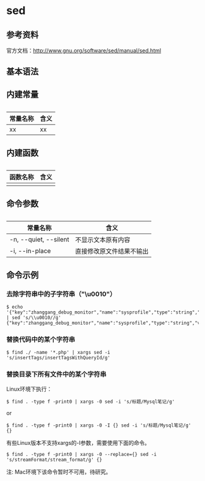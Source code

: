# sed

## 参考资料

官方文档：http://www.gnu.org/software/sed/manual/sed.html


## 基本语法


## 内建常量

######  

|常量名称			|含义						|
|---------------|---------------------------|
|xx 			|xx|


## 内建函数

######  

|函数名称			|含义						|
|---------------|---------------------------|
|			|						|

## 命令参数

######  

|常量名称			|含义						|
|---------------|---------------------------|
|-n, --quiet, --silent|不显示文本原有内容		|
|-i, --in-place |直接修改原文件结果不输出		|

	
## 命令示例

### 去除字符串中的子字符串（"\u0010"）

```
$ echo '{"key":"zhanggang_debug_monitor","name":"sysprofile","type":"string","value":"\u0010"}' | sed 's/\\u0010//g'
{"key":"zhanggang_debug_monitor","name":"sysprofile","type":"string","value":""}
```


### 替换代码中的某个字符串

```
$ find ./ -name '*.php' | xargs sed -i 's/insertTags/insertTagsWithQueryId/g'
```

### 替换目录下所有文件中的某个字符串

Linux环境下执行：

```
$ find . -type f -print0 | xargs -0 sed -i 's/标题/Mysql笔记/g'
```
or
```
$ find . -type f -print0 | xargs -0 -I {} sed -i 's/标题/Mysql笔记/g' {}
```

有些Linux版本不支持xargs的-I参数，需要使用下面的命令。

```
$ find . -type f -print0 | xargs -0 --replace={} sed -i 's/streamFormat/stream_format/g' {}
```

注: Mac环境下该命令暂时不可用，待研究。

